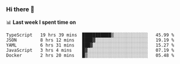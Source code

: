 ### Hi there 👋

<!--
**DBvc/DBvc** is a ✨ _special_ ✨ repository because its `README.md` (this file) appears on your GitHub profile.

Here are some ideas to get you started:

- 🔭 I’m currently working on ...
- 🌱 I’m currently learning ...
- 👯 I’m looking to collaborate on ...
- 🤔 I’m looking for help with ...
- 💬 Ask me about ...
- 📫 How to reach me: ...
- 😄 Pronouns: ...
- ⚡ Fun fact: ...
-->

📊 **Last week I spent time on**
<!--START_SECTION:waka-->
```text
TypeScript   19 hrs 39 mins  ███████████▒░░░░░░░░░░░░░   45.99 % 
JSON         8 hrs 12 mins   ████▓░░░░░░░░░░░░░░░░░░░░   19.19 % 
YAML         6 hrs 31 mins   ███▓░░░░░░░░░░░░░░░░░░░░░   15.27 % 
JavaScript   3 hrs 4 mins    █▓░░░░░░░░░░░░░░░░░░░░░░░   07.19 % 
Docker       2 hrs 20 mins   █▒░░░░░░░░░░░░░░░░░░░░░░░   05.48 % 
```
<!--END_SECTION:waka-->
